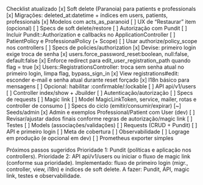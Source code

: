 Checklist atualizado
[x] Soft delete (Paranoia) para patients e professionals
[x] Migrações: deleted_at:datetime + índices em users, patients, professionals
[x] Modelos com acts_as_paranoid
[ ] UX de “Restaurar” item (opcional)
[ ] Specs de soft delete/restore
[ ] Autorização com Pundit
[ ] Incluir Pundit::Authorization e callbacks no ApplicationController
[ ] PatientPolicy e ProfessionalPolicy (+ Scope)
[ ] Usar authorize/policy_scope nos controllers
[ ] Specs de policies/authorization
[x] Devise: primeiro login exige troca de senha
[x] users.force_password_reset:boolean, null:false, default:false
[x] Enforce redirect para edit_user_registration_path quando flag = true
[x] Users::RegistrationsController: troca sem senha atual no primeiro login, limpa flag, bypass_sign_in
[x] View registrations#edit: esconder e-mail e senha atual durante reset forçado
[x] I18n básico para mensagens
[ ] Opcional: habilitar :confirmable/:lockable
[ ] API api/v1/users
[ ] Controller index/show + Jbuilder
[ ] Autenticação/autorização
[ ] Specs de requests
[ ] Magic link
[ ] Model MagicLinkToken, service, mailer, rotas e controller de consumo
[ ] Specs do ciclo (emitir/consumir/expirar)
[~] Seeds/admin
[x] Admin e exemplos Professional/Patient com User (dev)
[ ] Revisar/ajustar dados finais conforme regras de autorização/magic link
[ ] Testes
[ ] Models (associações/validações)
[ ] Requests (CRUD + Pundit)
[ ] API e primeiro login
[ ] Meta de cobertura
[ ] Observabilidade
[ ] Lograge em produção (e opcional em dev)
[ ] Prometheus exporter simples

Próximos passos sugeridos
Prioridade 1: Pundit (políticas e aplicação nos controllers).
Prioridade 2: API api/v1/users ou iniciar o fluxo de magic link (conforme sua prioridade).
Implementado: fluxo de primeiro login (migr., controller, view, i18n) e índices de soft delete.
A fazer: Pundit, API, magic link, testes e observabilidade.
